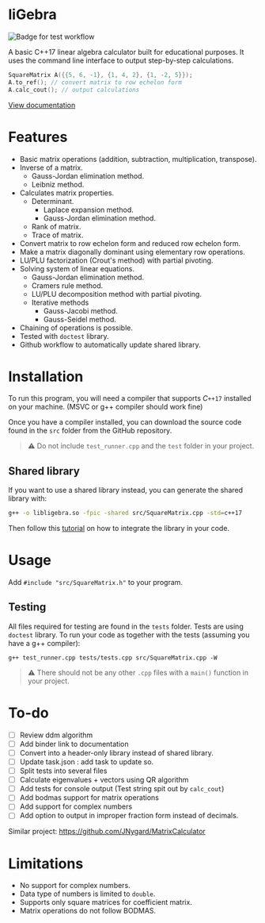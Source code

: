 ﻿# liGebra
![Badge for test workflow](https://github.com/creme332/liGebra/actions/workflows/test.yml/badge.svg)

A basic C++17 linear algebra calculator built for educational purposes. It uses the command line interface to output step-by-step calculations.
```cpp
SquareMatrix A({{5, 6, -1}, {1, 4, 2}, {1, -2, 5}});
A.to_ref(); // convert matrix to row echelon form
A.calc_cout(); // output calculations
```

[View documentation](documentation.ipynb)

# Features
- Basic matrix operations (addition, subtraction, multiplication, transpose).
- Inverse of a matrix.
	- Gauss-Jordan elimination method.
	- Leibniz method.
- Calculates matrix properties.
	- Determinant.
		- Laplace expansion method.
		- Gauss-Jordan elimination method.
	- Rank of matrix.
	- Trace of matrix.
- Convert matrix to row echelon form and reduced row echelon form.
- Make a matrix diagonally dominant using elementary row operations.
- LU/PLU factorization (Crout's method) with partial pivoting.
- Solving system of linear equations.
	- Gauss-Jordan elimination method.
	- Cramers rule method.
	- LU/PLU decomposition method with partial pivoting.
	- Iterative methods
		- Gauss-Jacobi method.
		- Gauss-Seidel method.
- Chaining of operations is possible.
- Tested with `doctest` library. 
- Github workflow to automatically update shared library.

# Installation
To run this program, you will need a compiler that supports $C\texttt{++17}$ installed on your machine. (MSVC or g++ compiler should work fine) 

Once you have a compiler installed, you can download the source code found in the `src` folder from the GitHub repository.

> ⚠ Do not include `test_runner.cpp` and the `test` folder in your project. 

## Shared library
If you want to use a shared library instead, you can generate the shared library with:
```bash
g++ -o libligebra.so -fpic -shared src/SquareMatrix.cpp -std=c++17
```
Then follow this [tutorial](https://betterprogramming.pub/how-to-build-a-linux-shared-library-f5b574b0c08e) on how to integrate the library in your code.

# Usage
 Add `#include "src/SquareMatrix.h"` to your program. 

## Testing
All files required for testing are found in the `tests` folder. Tests are using `doctest` library.
To run your code as together with the tests (assuming you have a g++ compiler):
```linux
g++ test_runner.cpp tests/tests.cpp src/SquareMatrix.cpp -W
```
> ⚠ There should not be any other `.cpp` files with a `main()` function in your project. 

# To-do
- [ ] Review ddm algorithm
- [ ] Add binder link to documentation
- [ ] Convert into a header-only library instead of shared library.
- [ ] Update task.json : add task to update so.
- [ ] Split tests into several files
- [ ] Calculate eigenvalues + vectors using QR algorithm
- [ ] Add tests for console output (Test string spit out by `calc_cout`)
- [ ] Add bodmas support for matrix operations
- [ ] Add support for complex numbers
- [ ] Add option to output in improper fraction form instead of decimals.

Similar project: https://github.com/JNygard/MatrixCalculator

# Limitations
- No support for complex numbers.
- Data type of numbers is limited to `double`.
- Supports only square matrices for coefficient matrix.
- Matrix operations do not follow BODMAS.